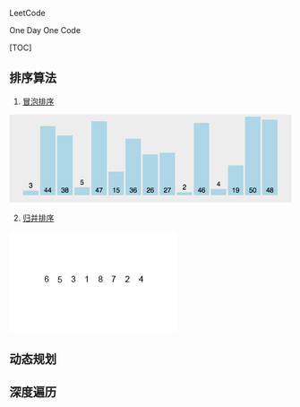 LeetCode 

One Day One Code

[TOC]

## 排序算法

1. [冒泡排序](/src/leetcode/sort/BubbleSort.java)

![冒泡排序](/src/leetcode/sort/冒泡排序.gif)

2. [归并排序](/src/leetcode/sort/)

![归并排序](/src/leetcode/sort/归并排序.gif)


## 动态规划


## 深度遍历
